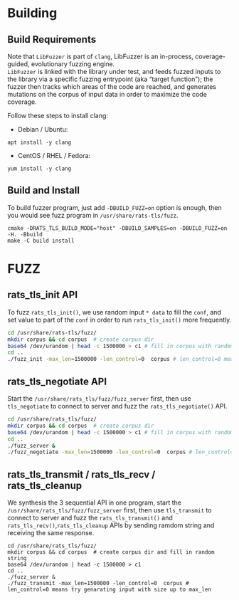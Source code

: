 # Building

## Build Requirements

Note that `LibFuzzer` is part of `clang`, LibFuzzer is an in-process, coverage-guided, evolutionary fuzzing engine.   
`LibFuzzer` is linked with the library under test, and feeds fuzzed inputs to the library via a specific fuzzing entrypoint (aka “target function”); the fuzzer then tracks which areas of the code are reached, and generates mutations on the corpus of input data in order to maximize the code coverage. 

Follow these steps to install clang:
+ Debian / Ubuntu:

```shell
apt install -y clang
```

+ CentOS / RHEL / Fedora:

```shell
yum install -y clang
```

## Build and Install

To build fuzzer program, just add `-DBUILD_FUZZ=on` option is enough, then you would see fuzz program in `/usr/share/rats-tls/fuzz`.

```shell
cmake -DRATS_TLS_BUILD_MODE="host" -DBUILD_SAMPLES=on -DBUILD_FUZZ=on -H. -Bbuild
make -C build install
```

# FUZZ

## rats_tls_init API

To fuzz `rats_tls_init()`, we use random input `* data` to fill the `conf`, and set value to part of the `conf` in order to run `rats_tls_init()` more frequently.

```bash
cd /usr/share/rats-tls/fuzz/
mkdir corpus && cd corpus  # create corpus dir
base64 /dev/urandom | head -c 1500000 > c1 # fill in corpus with random string
cd ..
./fuzz_init -max_len=1500000 -len_control=0  corpus # len_control=0 means try genarating input with size up to max_len 
```

## rats_tls_negotiate API

Start the `/usr/share/rats_tls/fuzz/fuzz_server` first, then use `tls_negotiate` to connect to server and fuzz the `rats_tls_negotiate()` API.

```bash
cd /usr/share/rats_tls/fuzz/
mkdir corpus && cd corpus  # create corpus dir
base64 /dev/urandom | head -c 1500000 > c1 # fill in corpus with random string
cd ..
./fuzz_server &
./fuzz_negotiate -max_len=1500000 -len_control=0  corpus # len_control=0 means try genarating input with size up to max_len 
```

## rats_tls_transmit / rats_tls_recv / rats_tls_cleanup

We synthesis the 3 sequential API in one program, start the `/usr/share/rats_tls/fuzz/fuzz_server` first, then use `tls_transmit` to connect to server and fuzz the `rats_tls_transmit()` and `rats_tls_recv()`,`rats_tls_cleanup` APIs by sending ramdom string and receiving the same response.

```shell
cd /usr/share/rats_tls/fuzz/
mkdir corpus && cd corpus  # create corpus dir and fill in random string
base64 /dev/urandom | head -c 1500000 > c1
cd ..
./fuzz_server &
./fuzz_transmit -max_len=1500000 -len_control=0  corpus # len_control=0 means try genarating input with size up to max_len 
```